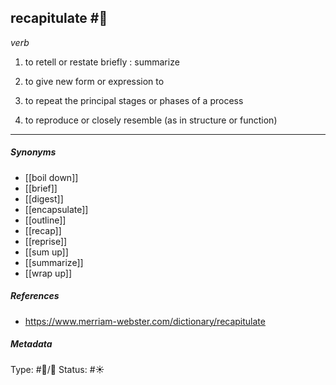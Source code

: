 
## recapitulate  #🧠 

_verb_

1. to retell or restate briefly : summarize

2. to give new form or expression to

3. to repeat the principal stages or phases of a process

4. to reproduce or closely resemble (as in structure or function)

___

##### Synonyms

-   [[boil down]]
-   [[brief]]
-   [[digest]]
-   [[encapsulate]]
-   [[outline]]
-   [[recap]]
-   [[reprise]]
-   [[sum up]]
-   [[summarize]]
-   [[wrap up]]

##### References 

- https://www.merriam-webster.com/dictionary/recapitulate

##### Metadata

Type: #🔵/💬 
Status: #☀️ 
